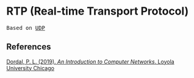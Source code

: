 # RTP (Real-time Transport Protocol)
<pre>
Based on <a href="udp.md">UDP</a>
</pre>
## References
[Dordal, P. L. (2019). *An Introduction to Computer Networks*. Loyola University Chicago](http://intronetwoks.cs.luc.edu)